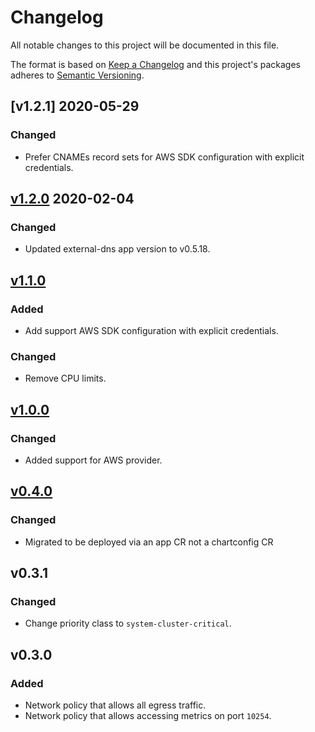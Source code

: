 # Changelog

All notable changes to this project will be documented in this file.

The format is based on [Keep a Changelog](http://keepachangelog.com/en/1.0.0/)
and this project's packages adheres to [Semantic Versioning](http://semver.org/spec/v2.0.0.html).

## [v1.2.1] 2020-05-29

### Changed

- Prefer CNAMEs record sets for AWS SDK configuration with explicit credentials.

## [v1.2.0] 2020-02-04

### Changed

- Updated external-dns app version to v0.5.18.

## [v1.1.0]

### Added

- Add support AWS SDK configuration with explicit credentials.

### Changed

- Remove CPU limits.

## [v1.0.0]

### Changed

- Added support for AWS provider.

## [v0.4.0]

### Changed

- Migrated to be deployed via an app CR not a chartconfig CR

## v0.3.1

### Changed

- Change priority class to `system-cluster-critical`.


## v0.3.0

### Added

- Network policy that allows all egress traffic.
- Network policy that allows accessing metrics on port `10254`.

[v1.2.0]: https://github.com/giantswarm/external-dns-app/releases/tag/v1.2.0
[v1.1.0]: https://github.com/giantswarm/external-dns-app/releases/tag/v1.1.0
[v1.0.0]: https://github.com/giantswarm/external-dns-app/releases/tag/v1.0.0
[v0.4.0]: https://github.com/giantswarm/external-dns-app/releases/tag/v0.4.0
